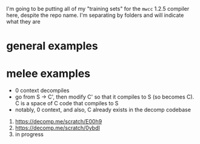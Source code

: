I'm going to be putting all of my "training sets" for the `mwcc` 1.2.5 compiler here, despite the repo name. I'm separating by folders and will indicate what they are

# general examples



# melee examples

* 0 context decompiles
* go from S -> C', then modify C' so that it compiles to S (so becomes C). C is a space of C code that compiles to S
* notably, 0 context, and also, C already exists in the decomp codebase

1. https://decomp.me/scratch/E00h9
2. https://decomp.me/scratch/0ybdI
3. in progress
